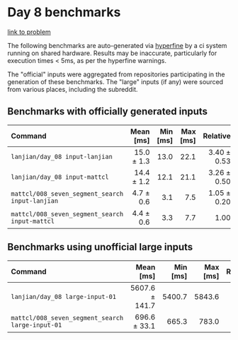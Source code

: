 # Day 8 benchmarks

[link to problem](http://adventofcode.com/2021/day/8)

The following benchmarks are auto-generated via [hyperfine](https://github.com/sharkdp/hyperfine) by a ci system running on shared hardware. Results may be inaccurate, particularly for execution times < 5ms, as per the hyperfine warnings.

The "official" inputs were aggregated from repositories participating in the generation of these benchmarks. The "large" inputs (if any) were sourced from various places, including the subreddit.

## Benchmarks with officially generated inputs
| Command | Mean [ms] | Min [ms] | Max [ms] | Relative |
|:---|---:|---:|---:|---:|
| `lanjian/day_08 input-lanjian` | 15.0 ± 1.3 | 13.0 | 22.1 | 3.40 ± 0.53 |
| `lanjian/day_08 input-mattcl` | 14.4 ± 1.2 | 12.1 | 21.1 | 3.26 ± 0.50 |
| `mattcl/008_seven_segment_search input-lanjian` | 4.7 ± 0.6 | 3.1 | 7.5 | 1.05 ± 0.20 |
| `mattcl/008_seven_segment_search input-mattcl` | 4.4 ± 0.6 | 3.3 | 7.7 | 1.00 |
## Benchmarks using unofficial large inputs
| Command | Mean [ms] | Min [ms] | Max [ms] | Relative |
|:---|---:|---:|---:|---:|
| `lanjian/day_08 large-input-01` | 5607.6 ± 141.7 | 5400.7 | 5843.6 | 8.05 ± 0.43 |
| `mattcl/008_seven_segment_search large-input-01` | 696.6 ± 33.1 | 665.3 | 783.0 | 1.00 |
